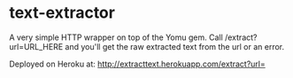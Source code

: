 text-extractor
==============

A very simple HTTP wrapper on top of the Yomu gem. Call /extract?url=URL_HERE and you'll get the raw extracted text from the url or an error.

Deployed on Heroku at: http://extracttext.herokuapp.com/extract?url=